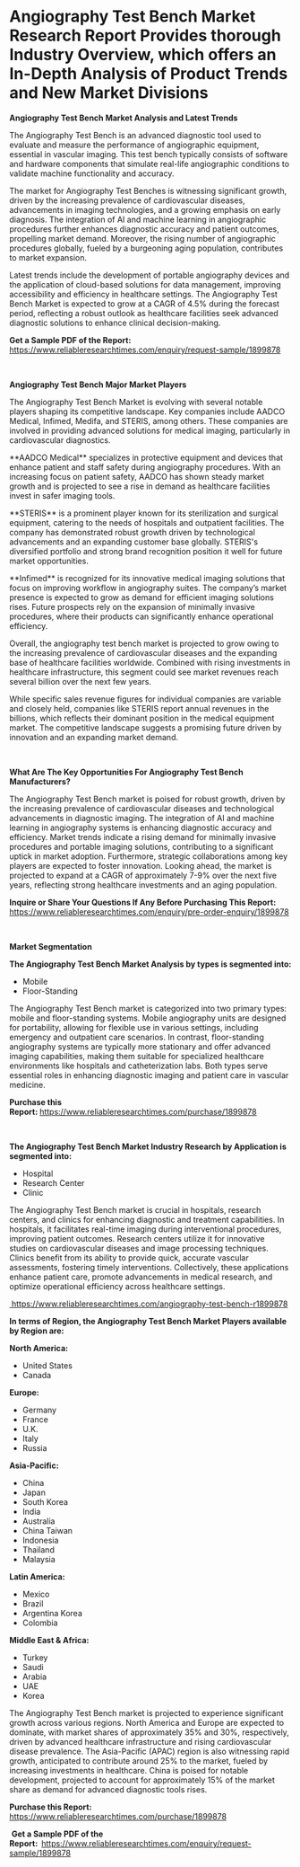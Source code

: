 <p><h1>Angiography Test Bench Market Research Report Provides thorough Industry Overview, which offers an In-Depth Analysis of Product Trends and New Market Divisions</h1></p><p><strong>Angiography Test Bench Market Analysis and Latest Trends</strong></p>
<p><p>The Angiography Test Bench is an advanced diagnostic tool used to evaluate and measure the performance of angiographic equipment, essential in vascular imaging. This test bench typically consists of software and hardware components that simulate real-life angiographic conditions to validate machine functionality and accuracy. </p><p>The market for Angiography Test Benches is witnessing significant growth, driven by the increasing prevalence of cardiovascular diseases, advancements in imaging technologies, and a growing emphasis on early diagnosis. The integration of AI and machine learning in angiographic procedures further enhances diagnostic accuracy and patient outcomes, propelling market demand. Moreover, the rising number of angiographic procedures globally, fueled by a burgeoning aging population, contributes to market expansion.</p><p>Latest trends include the development of portable angiography devices and the application of cloud-based solutions for data management, improving accessibility and efficiency in healthcare settings. The Angiography Test Bench Market is expected to grow at a CAGR of 4.5% during the forecast period, reflecting a robust outlook as healthcare facilities seek advanced diagnostic solutions to enhance clinical decision-making.</p></p>
<p><strong>Get a Sample PDF of the Report:&nbsp;</strong> <a href="https://www.reliableresearchtimes.com/enquiry/request-sample/1899878?utm_campaign=3545&utm_medium=2&utm_source=Github&utm_content=ia&utm_term=16042025&utm_id=angiography-test-bench">https://www.reliableresearchtimes.com/enquiry/request-sample/1899878</a></p>
<p>&nbsp;</p>
<p><strong>Angiography Test Bench Major Market Players</strong></p>
<p><p>The Angiography Test Bench Market is evolving with several notable players shaping its competitive landscape. Key companies include AADCO Medical, Infimed, Medifa, and STERIS, among others. These companies are involved in providing advanced solutions for medical imaging, particularly in cardiovascular diagnostics.</p><p>**AADCO Medical** specializes in protective equipment and devices that enhance patient and staff safety during angiography procedures. With an increasing focus on patient safety, AADCO has shown steady market growth and is projected to see a rise in demand as healthcare facilities invest in safer imaging tools.</p><p>**STERIS** is a prominent player known for its sterilization and surgical equipment, catering to the needs of hospitals and outpatient facilities. The company has demonstrated robust growth driven by technological advancements and an expanding customer base globally. STERIS's diversified portfolio and strong brand recognition position it well for future market opportunities.</p><p>**Infimed** is recognized for its innovative medical imaging solutions that focus on improving workflow in angiography suites. The company’s market presence is expected to grow as demand for efficient imaging solutions rises. Future prospects rely on the expansion of minimally invasive procedures, where their products can significantly enhance operational efficiency.</p><p>Overall, the angiography test bench market is projected to grow owing to the increasing prevalence of cardiovascular diseases and the expanding base of healthcare facilities worldwide. Combined with rising investments in healthcare infrastructure, this segment could see market revenues reach several billion over the next few years.</p><p>While specific sales revenue figures for individual companies are variable and closely held, companies like STERIS report annual revenues in the billions, which reflects their dominant position in the medical equipment market. The competitive landscape suggests a promising future driven by innovation and an expanding market demand.</p></p>
<p>&nbsp;</p>
<p><strong>What Are The Key Opportunities For Angiography Test Bench Manufacturers?</strong></p>
<p><p>The Angiography Test Bench market is poised for robust growth, driven by the increasing prevalence of cardiovascular diseases and technological advancements in diagnostic imaging. The integration of AI and machine learning in angiography systems is enhancing diagnostic accuracy and efficiency. Market trends indicate a rising demand for minimally invasive procedures and portable imaging solutions, contributing to a significant uptick in market adoption. Furthermore, strategic collaborations among key players are expected to foster innovation. Looking ahead, the market is projected to expand at a CAGR of approximately 7-9% over the next five years, reflecting strong healthcare investments and an aging population.</p></p>
<p><strong>Inquire or Share Your Questions If Any Before Purchasing This Report:</strong> <a href="https://www.reliableresearchtimes.com/enquiry/pre-order-enquiry/1899878?utm_campaign=3545&utm_medium=2&utm_source=Github&utm_content=ia&utm_term=16042025&utm_id=angiography-test-bench">https://www.reliableresearchtimes.com/enquiry/pre-order-enquiry/1899878</a></p>
<p>&nbsp;</p>
<p><strong>Market Segmentation</strong></p>
<p><strong>The Angiography Test Bench Market Analysis by types is segmented into:</strong></p>
<p><ul><li>Mobile</li><li>Floor-Standing</li></ul></p>
<p><p>The Angiography Test Bench market is categorized into two primary types: mobile and floor-standing systems. Mobile angiography units are designed for portability, allowing for flexible use in various settings, including emergency and outpatient care scenarios. In contrast, floor-standing angiography systems are typically more stationary and offer advanced imaging capabilities, making them suitable for specialized healthcare environments like hospitals and catheterization labs. Both types serve essential roles in enhancing diagnostic imaging and patient care in vascular medicine.</p></p>
<p><strong>Purchase this Report:&nbsp;</strong><a href="https://www.reliableresearchtimes.com/purchase/1899878?utm_campaign=3545&utm_medium=2&utm_source=Github&utm_content=ia&utm_term=16042025&utm_id=angiography-test-bench">https://www.reliableresearchtimes.com/purchase/1899878</a></p>
<p>&nbsp;</p>
<p><strong>The Angiography Test Bench Market Industry Research by Application is segmented into:</strong></p>
<p><ul><li>Hospital</li><li>Research Center</li><li>Clinic</li></ul></p>
<p><p>The Angiography Test Bench market is crucial in hospitals, research centers, and clinics for enhancing diagnostic and treatment capabilities. In hospitals, it facilitates real-time imaging during interventional procedures, improving patient outcomes. Research centers utilize it for innovative studies on cardiovascular diseases and image processing techniques. Clinics benefit from its ability to provide quick, accurate vascular assessments, fostering timely interventions. Collectively, these applications enhance patient care, promote advancements in medical research, and optimize operational efficiency across healthcare settings.</p></p>
<p><a href="https://www.reliableresearchtimes.com/angiography-test-bench-r1899878?utm_campaign=3545&utm_medium=2&utm_source=Github&utm_content=ia&utm_term=16042025&utm_id=angiography-test-bench">&nbsp;https://www.reliableresearchtimes.com/angiography-test-bench-r1899878</a></p>
<p><strong>In terms of Region, the Angiography Test Bench Market Players available by Region are:</strong></p>
<p>
    <p> <strong> North America: </strong>
        <ul>
            <li>United States</li>
            <li>Canada</li>
        </ul>
        </p> 
    <p> <strong> Europe: </strong>
        <ul>
            <li>Germany</li>
            <li>France</li>
            <li>U.K.</li>
            <li>Italy</li>
            <li>Russia</li>
        </ul>
        </p> 
    <p> <strong> Asia-Pacific: </strong>
        <ul>
            <li>China</li>
            <li>Japan</li>
            <li>South Korea</li>
            <li>India</li>
            <li>Australia</li>
            <li>China Taiwan</li>
            <li>Indonesia</li>
            <li>Thailand</li>
            <li>Malaysia</li>
        </ul>
        </p> 
    <p> <strong> Latin America: </strong>
        <ul>
            <li>Mexico</li>
            <li>Brazil</li>
            <li>Argentina Korea</li>
            <li>Colombia</li>
        </ul>
        </p> 
    <p> <strong> Middle East & Africa: </strong>
        <ul>
            <li>Turkey</li>
            <li>Saudi</li>
            <li>Arabia</li>
            <li>UAE</li>
            <li>Korea</li>
        </ul>
    </p>
    </p>
<p><p>The Angiography Test Bench market is projected to experience significant growth across various regions. North America and Europe are expected to dominate, with market shares of approximately 35% and 30%, respectively, driven by advanced healthcare infrastructure and rising cardiovascular disease prevalence. The Asia-Pacific (APAC) region is also witnessing rapid growth, anticipated to contribute around 25% to the market, fueled by increasing investments in healthcare. China is poised for notable development, projected to account for approximately 15% of the market share as demand for advanced diagnostic tools rises.</p></p>
<p><strong>Purchase this Report: </strong><a href="https://www.reliableresearchtimes.com/purchase/1899878?utm_campaign=3545&utm_medium=2&utm_source=Github&utm_content=ia&utm_term=16042025&utm_id=angiography-test-bench">https://www.reliableresearchtimes.com/purchase/1899878</a></p>
<p>&nbsp;<strong>Get a Sample PDF of the Report:&nbsp;&nbsp;</strong><a href="https://www.reliableresearchtimes.com/enquiry/request-sample/1899878?utm_campaign=3545&utm_medium=2&utm_source=Github&utm_content=ia&utm_term=16042025&utm_id=angiography-test-bench">https://www.reliableresearchtimes.com/enquiry/request-sample/1899878</a></p>
<p><strong></strong></p>
<p><p></p><p></p><p></p></p>